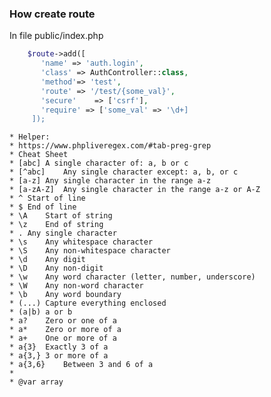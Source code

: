  ### How create route
 
 In file public/index.php
 
 ```php
     $route->add([ 
        'name' => 'auth.login', 
        'class' => AuthController::class, 
        'method'=> 'test', 
        'route' => '/test/{some_val}', 
        'secure'    => ['csrf'], 
        'require' => ['some_val' => '\d+]
      ]);
```
    * Helper:
    * https://www.phpliveregex.com/#tab-preg-grep
    * Cheat Sheet
    * [abc]	A single character of: a, b or c
    * [^abc]	Any single character except: a, b, or c
    * [a-z]	Any single character in the range a-z
    * [a-zA-Z]	Any single character in the range a-z or A-Z
    * ^	Start of line
    * $	End of line
    * \A	Start of string
    * \z	End of string	
    * .	Any single character
    * \s	Any whitespace character
    * \S	Any non-whitespace character
    * \d	Any digit
    * \D	Any non-digit
    * \w	Any word character (letter, number, underscore)
    * \W	Any non-word character
    * \b	Any word boundary	
    * (...)	Capture everything enclosed
    * (a|b)	a or b
    * a?	Zero or one of a
    * a*	Zero or more of a
    * a+	One or more of a
    * a{3}	Exactly 3 of a
    * a{3,}	3 or more of a
    * a{3,6}	Between 3 and 6 of a
    *
    * @var array
